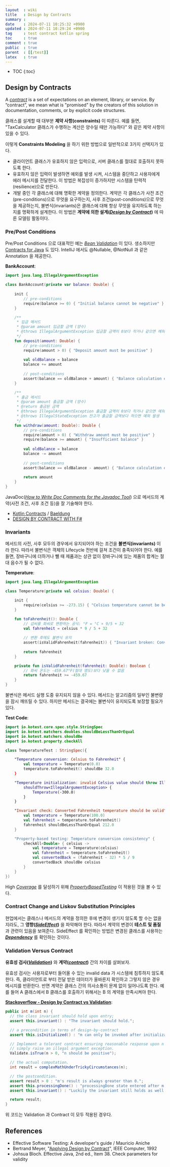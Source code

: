 ```yaml
---
layout  : wiki
title   : Design by Contracts
summary : 
date    : 2024-07-11 10:25:32 +0900
updated : 2024-07-11 10:29:24 +0900
tag     : test contract kotlin spring
toc     : true
comment : true
public  : true
parent  : [[/test]]
latex   : true
---
```

* TOC
{:toc}

## Design by Contracts

A _[contract](https://kt.academy/article/ak-contracts#the-meaning-of-a-contract)_ is a set of expectations on an element, library, or service. By “contract”, we mean what is "promised" by the creators of this solution in documentation, comments, or by explicit code structures.

클래스를 설계할 때 대부분 __제약 사항(constraints)__ 이 따른다. 예를 들면, "TaxCalculator 클래스가 수행하는 계산은 양수일 때만 가능하다" 와 같은 제약 사항이 있을 수 있다.

이렇게 __Constraints Modeling__ 을 하기 위한 방법으로 일반적으로 3가지 선택지가 있다.

- 클라이언트 클래스가 유효하지 않은 입력으로, 서버 클래스를 절대로 호출하지 못하도록 한다.
- 유효하지 않은 입력이 발생하면 예외를 발생 시켜, 시스템을 중단하고 사용자에게 에러 메시지를 전달한다. 이 방법은 복잡성이 증가하지만 시스템을 탄력적(resilience)으로 만든다.
- 개발 중인 각 클래스에 대해 명확한 계약을 정의한다. 계약은 각 클래스가 사전 조건(pre-conditions)으로 무엇을 요구하는지, 사후 조건(post-conditions)으로 무엇을 제공하는지, 불변식(invariants)은 클래스에 대해 항상 무엇을 유지하도록 하는지를 명확하게 설계한다. 이 방법은 __계약에 의한 설계(_[Design by Contract](https://en.wikipedia.org/wiki/Design_by_contract)_)__ 에 따른 모델링 활동이다.

### Pre/Post Conditions

Pre/Post Conditions 으로 대표적인 예는 _[Bean Validation](https://baekjungho.github.io/wiki/spring/spring-validation/#bean-validation)_ 이 있다. 생소하지만 [Contracts for Java](https://github.com/nhatminhle/cofoja) 도 있다.
IntelliJ 에서도 @Nullable, @NotNull 과 같은 Annotation 을 제공한다.

__BankAccount__:

```kotlin
import java.lang.IllegalArgumentException

class BankAccount(private var balance: Double) {
    
    init {
        // pre-conditions
        require(balance >= 0) { "Initial balance cannot be negative" }
    }

    /**
     * 입금 메서드
     * @param amount 입금할 금액 (양수)
     * @throws IllegalArgumentException 입금할 금액이 0보다 작거나 같으면 예외 발생
     */
    fun deposit(amount: Double) {
        // pre-conditions
        require(amount > 0) { "Deposit amount must be positive" }
        
        val oldBalance = balance
        balance += amount
        
        // post-conditions
        assert(balance == oldBalance + amount) { "Balance calculation error" }
    }

    /**
     * 출금 메서드
     * @param amount 출금할 금액 (양수)
     * @return 출금된 금액
     * @throws IllegalArgumentException 출금할 금액이 0보다 작거나 같으면 예외 발생
     * @throws IllegalStateException 잔고가 출금할 금액보다 적으면 예외 발생
     */
    fun withdraw(amount: Double): Double {
        // pre-conditions
        require(amount > 0) { "Withdraw amount must be positive" }
        require(balance >= amount) { "Insufficient balance" }
        
        val oldBalance = balance
        balance -= amount
        
        // post-conditions
        assert(balance == oldBalance - amount) { "Balance calculation error" }
        
        return amount
    }
}
```

JavaDoc(_[How to Write Doc Comments for the Javadoc Tool](https://www.oracle.com/kr/technical-resources/articles/java/javadoc-tool.html)_) 으로 메서드의 계약(사전 조건, 사후 조건 등)을 잘 기술해야 한다.

- [Kotlin Contracts](https://kt.academy/article/ak-contracts) / [Baeldung](https://www.baeldung.com/kotlin/contracts)
- [DESIGN BY CONTRACT WITH F#](https://laurent.le-brun.eu/site/index.php?post/2008/03/26/32-design-by-contract-with-fsharp)

### Invariants

메서드의 사전, 사후 모두의 경우에서 유지되어야 하는 조건을 __불변식(invariants)__ 이라 한다. 따라서 불변식은 객체의 Lifecycle 전반에 걸쳐 조건이 충족되어야 한다.
예를 들면, 장바구니에 더하거나 뺄 때 제품과는 상관 없이 장바구니에 있는 제품의 합계는 절대 음수가 될 수 없다.

__Temperature__:

```kotlin
import java.lang.IllegalArgumentException

class Temperature(private val celsius: Double) {

    init {
        require(celsius >= -273.15) { "Celsius temperature cannot be below absolute zero" }
    }

    fun toFahrenheit(): Double {
        // 섭씨를 화씨로 변환하는 공식: °F = °C × 9/5 + 32
        val fahrenheit = celsius * 9 / 5 + 32
        
        // 변환 후에도 불변식 유지
        assert(isValidFahrenheit(fahrenheit)) { "Invariant broken: Converted Fahrenheit temperature is invalid" }
        
        return fahrenheit
    }

    private fun isValidFahrenheit(fahrenheit: Double): Boolean {
        // 화씨 온도는 -459.67°F(절대 영도)보다 낮을 수 없음
        return fahrenheit >= -459.67
    }
}
```

불변식은 메서드 실행 도중 유지되지 않을 수 있다. 메서드는 알고리즘의 일부인 불변량을 잠시 깨뜨릴 수 있다. 하지만 메서드는 결국에는 불변식이 유지되도록 보장할 필요가 있다.

__Test Code__:

```kotlin
import io.kotest.core.spec.style.StringSpec
import io.kotest.matchers.doubles.shouldBeLessThanOrEqual
import io.kotest.matchers.shouldBe
import io.kotest.property.checkAll

class TemperatureTest : StringSpec({

    "Temperature conversion: Celsius to Fahrenheit" {
        val temperature = Temperature(0.0)
        temperature.toFahrenheit() shouldBe 32.0
    }

    "Temperature initialization: invalid Celsius value should throw IllegalArgumentException" {
        shouldThrow<IllegalArgumentException> {
            Temperature(-300.0)
        }
    }

    "Invariant check: Converted Fahrenheit temperature should be valid" {
        val temperature = Temperature(100.0)
        val fahrenheit = temperature.toFahrenheit()
        fahrenheit shouldBeLessThanOrEqual 212.0
    }

    "Property-based testing: Temperature conversion consistency" {
        checkAll<Double> { celsius ->
            val temperature = Temperature(celsius)
            val fahrenheit = temperature.toFahrenheit()
            val convertedBack = (fahrenheit - 32) * 5 / 9
            convertedBack shouldBe celsius
        }
    }
})
```

High _[Coverage](https://baekjungho.github.io/wiki/test/test-coverage/)_ 를 달성하기 위해 _[PropertyBasedTesting](https://baekjungho.github.io/wiki/test/test-property-based-test/)_ 이 적용된 것을 볼 수 있다.

### Contract Change and Liskov Substitution Principles

현업에서는 클래스나 메서드의 계약을 정의한 후에 변경이 생기지 않도록 할 수는 없을지라도, 그 __영향(_[SideEffect](https://en.wikipedia.org/wiki/Side_effect_(computer_science))_)__ 을 파악해야 한다. 따라서 계약의 변경이 __테스트 및 품질__ 과 관련이 있음을 보여준다.
SideEffect 를 확인하는 방법은 변경된 클래스를 사용하는 ___[Dependency](https://baekjungho.github.io/wiki/spring/spring-di/)___ 를 확인하는 것이다.

### Validation Versus Contract

__유효성 검사(_[Validation](https://baekjungho.github.io/wiki/spring/spring-validation/)_)__ 와 __계약(_[contract](https://www.cs.unc.edu/~stotts/COMP145/CRC/DesByContract.html)_)__ 간의 차이를 살펴보자.

유효성 검사는 사용자로부터 들어올 수 있는 invalid data 가 시스템에 침투하지 않도록 한다. 즉, 클라이언트로 부터 전달 받은 데이터가 올바른지 확인하고 그렇지 않은 경우 메시지를 반환한다.
반면 계약은 클래스 간의 의사소통이 문제 없이 일어나도록 한다. 예를 들어 A 클래스에서 B 클래스를 호출하기 위해서는 B 의 계약을 만족시켜야 한다.

__[Stackoverflow - Design by Contract vs Validation](https://stackoverflow.com/questions/5049163/when-should-i-use-apache-commons-validate-istrue-and-when-should-i-just-use-th/5452329#5452329)__:

```java
public int m(int n) {
  // the class invariant should hold upon entry;
  assert this.invariant() : "The invariant should hold.";

  // a precondition in terms of design-by-contract
  assert this.isInitialized() : "m can only be invoked after initialization.";

  // Implement a tolerant contract ensuring reasonable response upon n <= 0:
  // simply raise an illegal argument exception.
  Validate.isTrue(n > 0, "n should be positive");

  // the actual computation.
  int result = complexMathUnderTrickyCircumstances(n);

  // the postcondition.
  assert result > 0 : "m's result is always greater than 0.";
  assert this.processingDone() : "processingDone state entered after m.";
  assert this.invariant() : "Luckily the invariant still holds as well.";

  return result;
}
```

위 코드는 Validation 과 Contract 이 모두 적용된 경우다.

## References

- Effective Software Testing: A developer's guide / Mauricio Aniche
- Bertrand Meyer, "[Applying Design by Contract](https://se.inf.ethz.ch/~meyer/publications/computer/contract.pdf)", IEEE Computer, 1992
- Johsua Bloch. Effective Java, 2nd ed., Item 38. Check parameters for validity